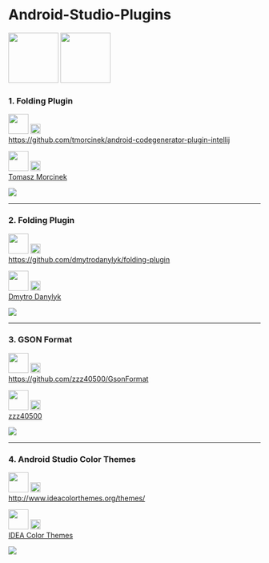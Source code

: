 # Android-Studio-Plugins

<img src="http://www.eightbitdreams.com/wp-content/uploads/2015/05/android-studio-logo.png" height=100 >
<img src="http://icons.iconarchive.com/icons/vladgohn/adobe-folders/512/plugin-folder-icon.png" height=100 width=100 >



### 1. Folding Plugin

<img src="http://creativesocialblog.com/wp-content/uploads/2013/03/Source-Logo-2.gif" height=40 />   <img src="http://www2.psd100.com/ppp/2013/09/2601/Down-arrow-logo-icon-0926003728.png" height=20 width=20/> 
<BR> https://github.com/tmorcinek/android-codegenerator-plugin-intellij

<img src="http://www.littleblackdressgroup.com.au/wp-content/uploads/2012/09/CopyRight-Symbol.jpg" height=40 width=40/>   <img src="http://www2.psd100.com/ppp/2013/09/2601/Down-arrow-logo-icon-0926003728.png" height=20 width=20/> <BR> [Tomasz Morcinek](https://github.com/tmorcinek)

<img src="http://plugins.jetbrains.com/files/7595/screenshot_14833.png" />

-------------------------------------------------------------------------------------------------------------------

### 2. Folding Plugin

<img src="http://creativesocialblog.com/wp-content/uploads/2013/03/Source-Logo-2.gif" height=40 />   <img src="http://www2.psd100.com/ppp/2013/09/2601/Down-arrow-logo-icon-0926003728.png" height=20 width=20/> 
<BR> https://github.com/dmytrodanylyk/folding-plugin 

<img src="http://www.littleblackdressgroup.com.au/wp-content/uploads/2012/09/CopyRight-Symbol.jpg" height=40 width=40/>   <img src="http://www2.psd100.com/ppp/2013/09/2601/Down-arrow-logo-icon-0926003728.png" height=20 width=20/> <BR> [Dmytro Danylyk](https://github.com/dmytrodanylyk)

<img src="https://github.com/dmytrodanylyk/folding-plugin/blob/master/screenshots/Preview.png?raw=true" />

-------------------------------------------------------------------------------------------------------------------

### 3. GSON Format

<img src="http://creativesocialblog.com/wp-content/uploads/2013/03/Source-Logo-2.gif" height=40 />   <img src="http://www2.psd100.com/ppp/2013/09/2601/Down-arrow-logo-icon-0926003728.png" height=20 width=20/> 
<BR> https://github.com/zzz40500/GsonFormat

<img src="http://www.littleblackdressgroup.com.au/wp-content/uploads/2012/09/CopyRight-Symbol.jpg" height=40 width=40/>   <img src="http://www2.psd100.com/ppp/2013/09/2601/Down-arrow-logo-icon-0926003728.png" height=20 width=20/> <BR> [zzz40500](https://github.com/zzz40500)

<img src="https://camo.githubusercontent.com/fbf4b89e2ec64e80d351f725d11762ebd2b7a515/687474703a2f2f75706c6f61642d696d616765732e6a69616e7368752e696f2f75706c6f61645f696d616765732f3136363836362d303766333038346262363735386566612e676966" />

-------------------------------------------------------------------------------------------------------------------

### 4. Android Studio Color Themes

<img src="http://creativesocialblog.com/wp-content/uploads/2013/03/Source-Logo-2.gif" height=40 />   <img src="http://www2.psd100.com/ppp/2013/09/2601/Down-arrow-logo-icon-0926003728.png" height=20 width=20/> 
<BR> http://www.ideacolorthemes.org/themes/

<img src="http://www.littleblackdressgroup.com.au/wp-content/uploads/2012/09/CopyRight-Symbol.jpg" height=40 width=40/>   <img src="http://www2.psd100.com/ppp/2013/09/2601/Down-arrow-logo-icon-0926003728.png" height=20 width=20/> <BR> [IDEA Color Themes](http://www.ideacolorthemes.org/themes/)

<img src="https://github.com/ganeshbahirat/Android-Studio-Plugins/blob/master/Assets/StudioColorThemes.png?raw=true" />





